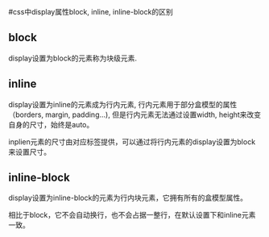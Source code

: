 #css中display属性block, inline, inline-block的区别

## block
display设置为block的元素称为块级元素.

## inline
display设置为inline的元素成为行内元素, 行内元素用于部分盒模型的属性（borders, margin, padding...), 但是行内元素无法通过设置width, height来改变自身的尺寸，始终是auto。

inplien元素的尺寸由对应标签提供，可以通过将行内元素的display设置为block来设置尺寸。

## inline-block
display设置为inline-block的元素为行内块元素，它拥有所有的盒模型属性。

相比于block，它不会自动换行，也不会占据一整行，在默认设置下和inline元素一致。